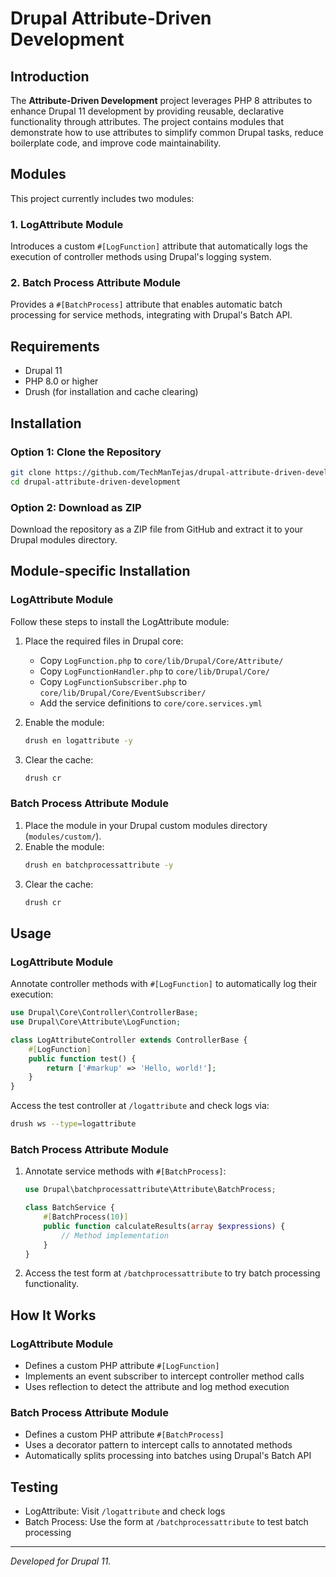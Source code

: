 # Drupal Attribute-Driven Development

## Introduction
The **Attribute-Driven Development** project leverages PHP 8 attributes to enhance Drupal 11 development by providing reusable, declarative functionality through attributes. The project contains modules that demonstrate how to use attributes to simplify common Drupal tasks, reduce boilerplate code, and improve code maintainability.

## Modules
This project currently includes two modules:

### 1. LogAttribute Module
Introduces a custom `#[LogFunction]` attribute that automatically logs the execution of controller methods using Drupal's logging system.

### 2. Batch Process Attribute Module
Provides a `#[BatchProcess]` attribute that enables automatic batch processing for service methods, integrating with Drupal's Batch API.

## Requirements
- Drupal 11
- PHP 8.0 or higher
- Drush (for installation and cache clearing)

## Installation

### Option 1: Clone the Repository
```bash
git clone https://github.com/TechManTejas/drupal-attribute-driven-development.git
cd drupal-attribute-driven-development
```

### Option 2: Download as ZIP
Download the repository as a ZIP file from GitHub and extract it to your Drupal modules directory.

## Module-specific Installation

### LogAttribute Module
Follow these steps to install the LogAttribute module:

1. Place the required files in Drupal core:
   - Copy `LogFunction.php` to `core/lib/Drupal/Core/Attribute/`
   - Copy `LogFunctionHandler.php` to `core/lib/Drupal/Core/`
   - Copy `LogFunctionSubscriber.php` to `core/lib/Drupal/Core/EventSubscriber/`
   - Add the service definitions to `core/core.services.yml`

2. Enable the module:
   ```bash
   drush en logattribute -y
   ```

3. Clear the cache:
   ```bash
   drush cr
   ```

### Batch Process Attribute Module
1. Place the module in your Drupal custom modules directory (`modules/custom/`).
2. Enable the module:
   ```bash
   drush en batchprocessattribute -y
   ```
3. Clear the cache:
   ```bash
   drush cr
   ```

## Usage

### LogAttribute Module
Annotate controller methods with `#[LogFunction]` to automatically log their execution:

```php
use Drupal\Core\Controller\ControllerBase;
use Drupal\Core\Attribute\LogFunction;

class LogAttributeController extends ControllerBase {
    #[LogFunction]
    public function test() {
        return ['#markup' => 'Hello, world!'];
    }
}
```

Access the test controller at `/logattribute` and check logs via:
```bash
drush ws --type=logattribute
```

### Batch Process Attribute Module
1. Annotate service methods with `#[BatchProcess]`:
   ```php
   use Drupal\batchprocessattribute\Attribute\BatchProcess;
   
   class BatchService {
       #[BatchProcess(10)]
       public function calculateResults(array $expressions) {
           // Method implementation
       }
   }
   ```

2. Access the test form at `/batchprocessattribute` to try batch processing functionality.

## How It Works

### LogAttribute Module
- Defines a custom PHP attribute `#[LogFunction]`
- Implements an event subscriber to intercept controller method calls
- Uses reflection to detect the attribute and log method execution

### Batch Process Attribute Module
- Defines a custom PHP attribute `#[BatchProcess]`
- Uses a decorator pattern to intercept calls to annotated methods
- Automatically splits processing into batches using Drupal's Batch API

## Testing
- LogAttribute: Visit `/logattribute` and check logs
- Batch Process: Use the form at `/batchprocessattribute` to test batch processing

---

*Developed for Drupal 11.*